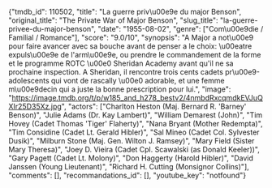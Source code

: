 {"tmdb_id": 110502, "title": "La guerre priv\u00e9e du major Benson", "original_title": "The Private War of Major Benson", "slug_title": "la-guerre-privee-du-major-benson", "date": "1955-08-02", "genre": ["Com\u00e9die / Familial / Romance"], "score": "9.0/10", "synopsis": "A Major a not\u00e9 pour faire avancer avec sa bouche avant de penser a le choix: \u00eatre expuls\u00e9e de l'arm\u00e9e, ou prendre le commandement de la forme et le programme ROTC \u00e0 Sheridan Academy avant qu'il ne sa prochaine inspection. A Sheridan, il rencontre trois cents cadets pr\u00e9-adolescents qui vont de rascally \u00e0 adorable, et une femme m\u00e9decin qui a juste la bonne prescription pour lui.", "image": "https://image.tmdb.org/t/p/w185_and_h278_bestv2/4nmbdRxcqmdkEVJuQXIr25D35Xz.jpg", "actors": ["Charlton Heston (Maj. Bernard R. 'Barney' Benson)", "Julie Adams (Dr. Kay Lambert)", "William Demarest (John)", "Tim Hovey (Cadet Thomas 'Tiger' Flaherty)", "Nana Bryant (Mother Redempta)", "Tim Considine (Cadet Lt. Gerald Hibler)", "Sal Mineo (Cadet Col. Sylvester Dusik)", "Milburn Stone (Maj. Gen. Wilton J. Ramsey)", "Mary Field (Sister Mary Theresa)", "Joey D. Vieira (Cadet Cpl. Scawalski (as Donald Keeler))", "Gary Pagett (Cadet Lt. Molony)", "Don Haggerty (Harold Hibler)", "David Janssen (Young Lieutenant)", "Richard H. Cutting (Monsignor Collins)"], "comments": [], "recommandations_id": [], "youtube_key": "notfound"}